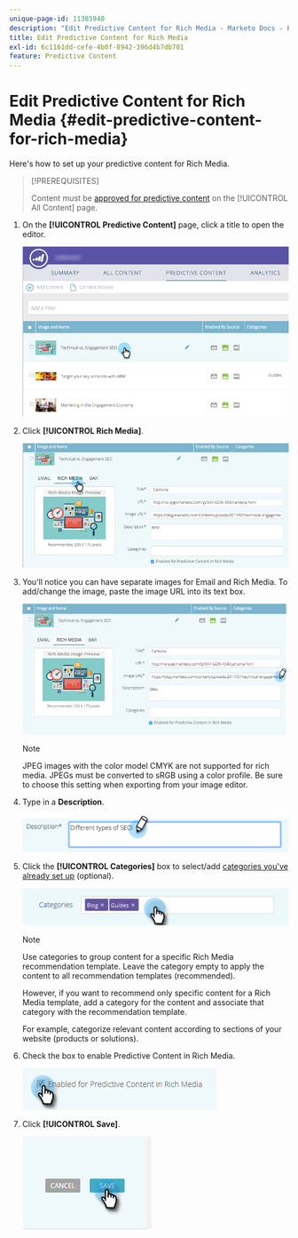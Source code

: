```yaml
---
unique-page-id: 11385940
description: "Edit Predictive Content for Rich Media - Marketo Docs - Product Documentation"
title: Edit Predictive Content for Rich Media
exl-id: 6c1161dd-cefe-4b0f-8942-396d4b7db701
feature: Predictive Content
---
```

# Edit Predictive Content for Rich Media {#edit-predictive-content-for-rich-media}

Here's how to set up your predictive content for Rich Media.

>[!PREREQUISITES]
>
>Content must be [approved for predictive content](/help/marketo/product-docs/predictive-content/working-with-all-content/approve-a-title-for-predictive-content.md) on the [!UICONTROL All Content] page.

1. On the **[!UICONTROL Predictive Content]** page, click a title to open the editor.

   ![](assets/image2017-10-3-9-3a40-3a38.png)

1. Click **[!UICONTROL Rich Media]**.

   ![](assets/image2017-10-3-9-3a41-3a33.png)

1. You'll notice you can have separate images for Email and Rich Media. To add/change the image, paste the image URL into its text box.

   ![](assets/image2017-10-3-9-3a42-3a20.png)

   >[!NOTE]
   >
   >JPEG images with the color model CMYK are not supported for rich media. JPEGs must be converted to sRGB using a color profile. Be sure to choose this setting when exporting from your image editor.

1. Type in a **Description**.

   ![](assets/image2017-10-3-9-3a43-3a43.png)

1. Click the **[!UICONTROL Categories]** box to select/add [categories you've already set up](/help/marketo/product-docs/predictive-content/getting-started/set-up-categories.md) (optional).

   ![](assets/image2017-10-3-9-3a55-3a57.png)

   >[!NOTE]
   >
   >Use categories to group content for a specific Rich Media recommendation template. Leave the category empty to apply the content to all recommendation templates (recommended).
   >
   >However, if you want to recommend only specific content for a Rich Media template, add a category for the content and associate that category with the recommendation template.
   >
   >For example, categorize relevant content according to sections of your website (products or solutions).

1. Check the box to enable Predictive Content in Rich Media.

   ![](assets/six-1.png)

1. Click **[!UICONTROL Save]**.

   ![](assets/save.png)
